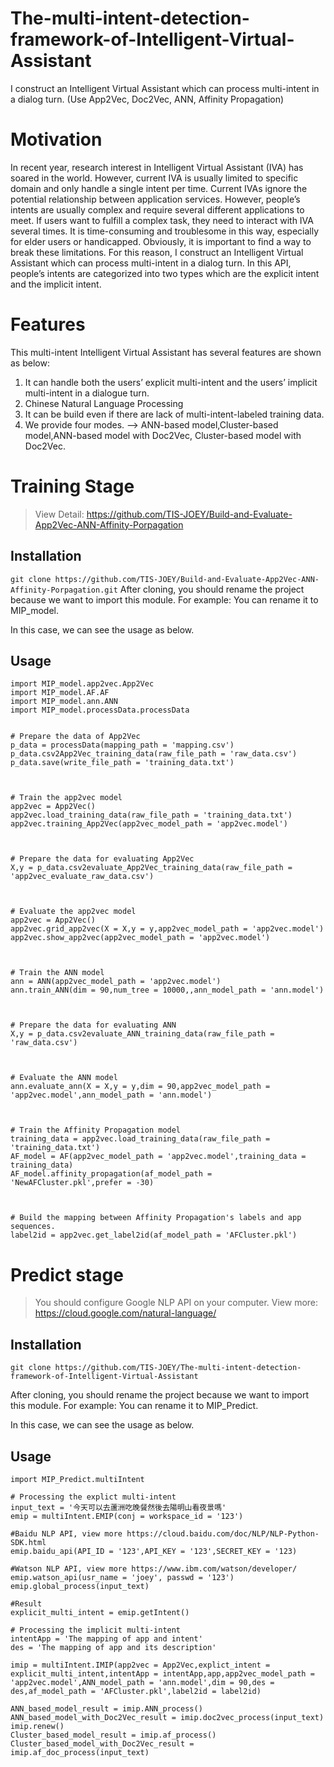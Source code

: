 # The-multi-intent-detection-framework-of-Intelligent-Virtual-Assistant
I construct an Intelligent Virtual Assistant which can process multi-intent in a dialog turn. (Use App2Vec, Doc2Vec, ANN, Affinity Propagation)

# Motivation
In recent year, research interest in Intelligent Virtual Assistant (IVA) has soared in the world. However, current IVA is usually limited to specific domain and only handle a single intent per time. Current IVAs ignore the potential relationship between application services. 
However, people’s intents are usually complex and require several different applications to meet.
If users want to fulfill a complex task, they need to interact with IVA several times. It is time-consuming and troublesome in this way, especially for elder users or handicapped.
Obviously, it is important to find a way to break these limitations.
For this reason, I construct an Intelligent Virtual Assistant which can process multi-intent in a dialog turn. In this API, people’s intents are categorized into two types which are the explicit intent and the implicit intent.

# Features
This multi-intent Intelligent Virtual Assistant has several features are shown as below:
1. It can handle both the users’ explicit multi-intent and the users’ implicit multi-intent in a dialogue turn.
2. Chinese Natural Language Processing
3. It can be build even if there are lack of multi-intent-labeled training data.
4. We provide four modes. --> ANN-based model,Cluster-based model,ANN-based model with Doc2Vec, Cluster-based model with Doc2Vec.

# Training Stage
> View Detail: https://github.com/TIS-JOEY/Build-and-Evaluate-App2Vec-ANN-Affinity-Porpagation

## Installation
` git clone https://github.com/TIS-JOEY/Build-and-Evaluate-App2Vec-ANN-Affinity-Porpagation.git `
After cloning, you should rename the project because we want to import this module.
For example: You can rename it to MIP_model.

In this case, we can see the usage as below.

## Usage
```text
import MIP_model.app2vec.App2Vec
import MIP_model.AF.AF
import MIP_model.ann.ANN
import MIP_model.processData.processData


# Prepare the data of App2Vec
p_data = processData(mapping_path = 'mapping.csv')
p_data.csv2App2Vec_training_data(raw_file_path = 'raw_data.csv')
p_data.save(write_file_path = 'training_data.txt')



# Train the app2vec model
app2vec = App2Vec()
app2vec.load_training_data(raw_file_path = 'training_data.txt')
app2vec.training_App2Vec(app2vec_model_path = 'app2vec.model')



# Prepare the data for evaluating App2Vec
X,y = p_data.csv2evaluate_App2Vec_training_data(raw_file_path = 'app2vec_evaluate_raw_data.csv')



# Evaluate the app2vec model
app2vec = App2Vec()
app2vec.grid_app2vec(X = X,y = y,app2vec_model_path = 'app2vec.model')
app2vec.show_app2vec(app2vec_model_path = 'app2vec.model')



# Train the ANN model
ann = ANN(app2vec_model_path = 'app2vec.model')
ann.train_ANN(dim = 90,num_tree = 10000,,ann_model_path = 'ann.model')



# Prepare the data for evaluating ANN
X,y = p_data.csv2evaluate_ANN_training_data(raw_file_path = 'raw_data.csv')



# Evaluate the ANN model
ann.evaluate_ann(X = X,y = y,dim = 90,app2vec_model_path = 'app2vec.model',ann_model_path = 'ann.model')



# Train the Affinity Propagation model
training_data = app2vec.load_training_data(raw_file_path = 'training_data.txt')
AF_model = AF(app2vec_model_path = 'app2vec.model',training_data = training_data)
AF_model.affinity_propagation(af_model_path = 'NewAFCluster.pkl',prefer = -30)



# Build the mapping between Affinity Propagation's labels and app sequences.
label2id = app2vec.get_label2id(af_model_path = 'AFCluster.pkl')
```

# Predict stage
> You should configure Google NLP API on your computer. View more: https://cloud.google.com/natural-language/
## Installation
` git clone https://github.com/TIS-JOEY/The-multi-intent-detection-framework-of-Intelligent-Virtual-Assistant `

After cloning, you should rename the project because we want to import this module.
For example: You can rename it to MIP_Predict.

In this case, we can see the usage as below.

## Usage
```text
import MIP_Predict.multiIntent

# Processing the explict multi-intent
input_text = '今天可以去蘆洲吃晚餐然後去陽明山看夜景嗎'
emip = multiIntent.EMIP(conj = workspace_id = '123')

#Baidu NLP API, view more https://cloud.baidu.com/doc/NLP/NLP-Python-SDK.html
emip.baidu_api(API_ID = '123',API_KEY = '123',SECRET_KEY = '123)

#Watson NLP API, view more https://www.ibm.com/watson/developer/
emip.watson_api(usr_name = 'joey', passwd = '123')
emip.global_process(input_text)

#Result
explicit_multi_intent = emip.getIntent()

# Processing the implicit multi-intent
intentApp = 'The mapping of app and intent'
des = 'The mapping of app and its description'

imip = multiIntent.IMIP(app2vec = App2Vec,explict_intent = explicit_multi_intent,intentApp = intentApp,app,app2vec_model_path = 'app2vec.model',ANN_model_path = 'ann.model',dim = 90,des = des,af_model_path = 'AFCluster.pkl',label2id = label2id)

ANN_based_model_result = imip.ANN_process()
ANN_based_model_with_Doc2Vec_result = imip.doc2vec_process(input_text)
imip.renew()
Cluster_based_model_result = imip.af_process()
Cluster_based_model_with_Doc2Vec_result = imip.af_doc_process(input_text)
```
